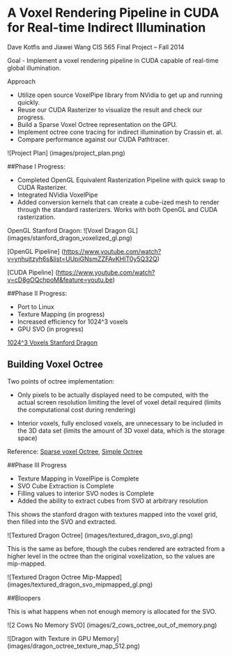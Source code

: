 A Voxel Rendering Pipeline in CUDA for Real-time Indirect Illumination
======================

Dave Kotfis and Jiawei Wang
CIS 565 Final Project – Fall 2014

Goal - Implement a voxel rendering pipeline in CUDA capable of real-time global illumination.

Approach
- Utilize open source VoxelPipe library from NVidia to get up and running quickly.
- Reuse our CUDA Rasterizer to visualize the result and check our progress.
- Build a Sparse Voxel Octree representation on the GPU.
- Implement octree cone tracing for indirect illumination by Crassin et. al.
- Compare performance against our CUDA Pathtracer.


![Project Plan] (images/project_plan.png)

##Phase I Progress:

- Completed OpenGL Equivalent Rasterization Pipeline with quick swap to CUDA Rasterizer.
- Integrated NVidia VoxelPipe
- Added conversion kernels that can create a cube-ized mesh to render through the standard rasterizers. Works with both OpenGL and CUDA rasterization.

OpenGL Stanford Dragon:
![Voxel Dragon GL] (images/stanford_dragon_voxelized_gl.png)

[OpenGL Pipeline] (https://www.youtube.com/watch?v=ynhujtzyh6s&list=UUpiGNsmZZFAvKHIT0y5Q32Q)

[CUDA Pipeline] (https://www.youtube.com/watch?v=cD8gOQchpoM&feature=youtu.be)

##Phase II Progress:

- Port to Linux
- Texture Mapping (in progress)
- Increased efficiency for 1024^3 voxels
- GPU SVO (in progress)

[1024^3 Voxels Stanford Dragon](https://www.youtube.com/watch?v=wFguF1bXP6g&feature=youtu.be)

Building Voxel Octree
---------------------
Two points of octree implementation:
 - Only pixels to be actually displayed need to be computed, with the actual screen resolution limiting the level of voxel detail required (limits the computational cost during rendering)
 
 - Interior voxels, fully enclosed voxels, are unnecessary to be included in the 3D data set (limits the amount of 3D voxel data, which is the storage space)

Reference: [Sparse voxel Octree](http://en.wikipedia.org/wiki/Sparse_voxel_octree), 
           [Simple Octree](https://github.com/brandonpelfrey/SimpleOctree)

##Phase III Progress

- Texture Mapping in VoxelPipe is Complete
- SVO Cube Extraction is Complete
- Filling values to interior SVO nodes is Complete
- Added the ability to extract cubes from SVO at arbitrary resolution

This shows the stanford dragon with textures mapped into the voxel grid, then filled into the SVO and extracted.

![Textured Dragon Octree] (images/textured_dragon_svo_gl.png)

This is the same as before, though the cubes rendered are extracted from a higher level in the octree than the original voxelization, so the values are mip-mapped.

![Textured Dragon Octree Mip-Mapped] (images/textured_dragon_svo_mipmapped_gl.png)

##Bloopers

This is what happens when not enough memory is allocated for the SVO.

![2 Cows No Memory SVO] (images/2_cows_octree_out_of_memory.png)

![Dragon with Texture in GPU Memory] (images/dragon_octree_texture_map_512.png)

